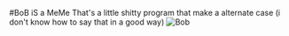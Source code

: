 #BoB iS a MeMe
That's a little shitty program that make a alternate case (i don't know how to say that in a good way)
![Bob](https://usatftw.files.wordpress.com/2017/05/spongebob.jpg?w=1000&h=600&crop=1)
